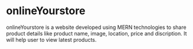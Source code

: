 # onlineYourstore
onlineYourstore is a website developed using MERN technologies to share product details like product name, image, location, price and discription. It will help user to view latest products.
